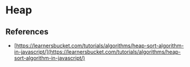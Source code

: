 # Heap

## References

- [https://learnersbucket.com/tutorials/algorithms/heap-sort-algorithm-in-javascript/](https://learnersbucket.com/tutorials/algorithms/heap-sort-algorithm-in-javascript/)
